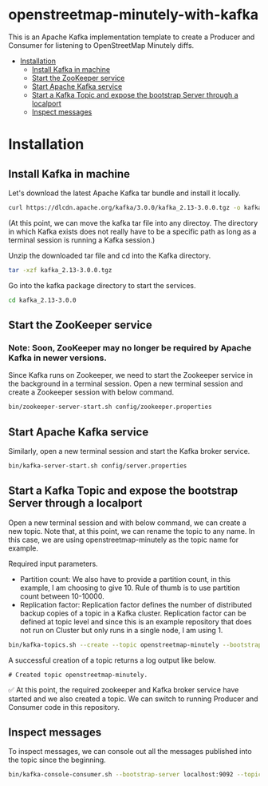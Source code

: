 # openstreetmap-minutely-with-kafka 

This is an Apache Kafka implementation template to create a Producer and Consumer for listening to OpenStreetMap Minutely diffs.

- [Installation](#installation)
  - [Install Kafka in machine](#install-kafka-in-machine)
  - [Start the ZooKeeper service](#start-the-zookeeper-service)
  - [Start Apache Kafka service](#start-apache-kafka-service)
  - [Start a Kafka Topic and expose the bootstrap Server through a localport](#start-a-kafka-topic-and-expose-the-bootstrap-server-through-a-localport)
  - [Inspect messages](#inspect-messages)




# Installation

## Install Kafka in machine

Let's download the latest Apache Kafka tar bundle and install it locally.

```sh
curl https://dlcdn.apache.org/kafka/3.0.0/kafka_2.13-3.0.0.tgz -o kafka_2.13-3.0.0.tgz
```


(At this point, we can move the kafka tar file into any directoy. The directory in which Kafka exists does not really have to be a specific path as long as a terminal session is running a Kafka session.)

Unzip the downloaded tar file and cd into the Kafka directory. 

```sh
tar -xzf kafka_2.13-3.0.0.tgz
```

Go into the kafka package directory to start the services.

```sh
cd kafka_2.13-3.0.0
```


## Start the ZooKeeper service

### Note: Soon, ZooKeeper may no longer be required by Apache Kafka in newer versions.

Since Kafka runs on Zookeeper, we need to start the Zookeeper service in the background in a terminal session. Open a new terminal session and create a Zookeeper session with below command.

```sh
bin/zookeeper-server-start.sh config/zookeeper.properties
```


## Start Apache Kafka service

Similarly, open a new terminal session and start the Kafka broker service.

```sh
bin/kafka-server-start.sh config/server.properties
```

## Start a Kafka Topic and expose the bootstrap Server through a localport

Open a new terminal session and with below command, we can create a new topic. Note that, at this point, we can rename the topic to any name. In this case, we are using openstreetmap-minutely as the topic name for example. 


Required input parameters.
- Partition count: We also have to provide a partition count, in this example, I am choosing to give 10. Rule of thumb is to use partition count between 10-10000.
- Replication factor: Replication factor defines the number of distributed backup copies of a topic in a Kafka cluster. Replication factor can be defined at topic level and since this is an example repository that does not run on Cluster but only runs in a single node, I am using 1.


```sh
bin/kafka-topics.sh --create --topic openstreetmap-minutely --bootstrap-server localhost:9092 --partitions 10 --replication-factor 1
```

A successful creation of a topic returns a log output like below.
```log
# Created topic openstreetmap-minutely.
```

✅ At this point, the required zookeeper and Kafka broker service have started and we also created a topic. We can switch to running Producer and Consumer code in this repository.


## Inspect messages

To inspect messages, we can console out all the messages published into the topic since the beginning.

```sh
bin/kafka-console-consumer.sh --bootstrap-server localhost:9092 --topic openstreetmap-minutely --from-beginning
```





